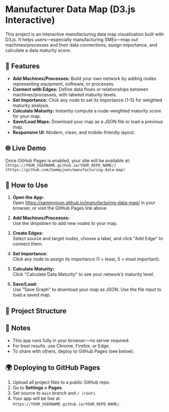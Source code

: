 # Manufacturer Data Map (D3.js Interactive)

This project is an interactive manufacturing data map visualization built with D3.js. It helps users—especially manufacturing SMEs—map out machines/processes and their data connections, assign importance, and calculate a data maturity score.

## 🚀 Features

- **Add Machines/Processes:** Build your own network by adding nodes representing equipment, software, or processes.
- **Connect with Edges:** Define data flows or relationships between machines/processes, with labeled maturity levels.
- **Set Importance:** Click any node to set its importance (1-5) for weighted maturity analysis.
- **Calculate Maturity:** Instantly compute a node-weighted maturity score for your map.
- **Save/Load Maps:** Download your map as a JSON file or load a previous map.
- **Responsive UI:** Modern, clean, and mobile-friendly layout.

## 🌐 Live Demo

Once GitHub Pages is enabled, your site will be available at:  
`[https://YOUR_USERNAME.github.io/YOUR_REPO_NAME/](https://github.com/Sammyjoon/manufacturing-data-map)`

## 📝 How to Use

1. **Open the App:**  
   Open https://sammyjoon.github.io/manufacturing-data-map/ in your browser, or visit the GitHub Pages link above.

2. **Add Machines/Processes:**  
   Use the dropdown to add new nodes to your map.

3. **Create Edges:**  
   Select source and target nodes, choose a label, and click "Add Edge" to connect them.

4. **Set Importance:**  
   Click any node to assign its importance (1 = least, 5 = most important).

5. **Calculate Maturity:**  
   Click "Calculate Data Maturity" to see your network’s maturity level.

6. **Save/Load:**  
   Use "Save Graph" to download your map as JSON. Use the file input to load a saved map.

## 📂 Project Structure


## 📢 Notes

- This app runs fully in your browser—no server required.
- For best results, use Chrome, Firefox, or Edge.
- To share with others, deploy to GitHub Pages (see below).

## 🌍 Deploying to GitHub Pages

1. Upload all project files to a public GitHub repo.
2. Go to **Settings > Pages**.
3. Set source to `main` branch and `/ (root)`.
4. Your app will be live at `https://YOUR_USERNAME.github.io/YOUR_REPO_NAME/`.

